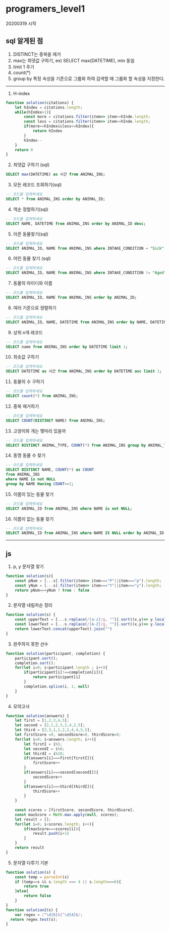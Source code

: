 # programers_level1 

20200319 시작

## sql 알게된 점

1. DISTINCT는 중복을 제거
2. max는 최댓값 구하기, ex) SELECT max(DATETIME), min 동일
3. limit 1 주기
4. count(*)
5. group by 특정 속성을 기준으로 그룹화 하여 검색할 때 그룹화 할 속성을 지정한다.




---

1. H-index


```js
function solution(citations) {
    let hIndex = citations.length;
    while(hIndex>1){
        const more = citations.filter(item=> item>=hInde.length;
        const less = citations.filter(item=> item<=hInde.length;
        if(more>=hIndex&&less<=hIndex){
            return hIndex
        }
        hIndex--
    }
    return 0
}
```

2. 최댓값 구하기 (sql)

```sql
SELECT max(DATETIME) as 시간 from ANIMAL_INS;
```

3. 모든 레코드 조회하기(sql)

```sql
-- 코드를 입력하세요
SELECT * from ANIMAL_INS order by ANIMAL_ID;
```

4. 역순 정렬하기(sql)

```sql
-- 코드를 입력하세요
SELECT NAME, DATETIME from ANIMAL_INS order by ANIMAL_ID desc;
```

5. 아픈 동물찾기(sql)

```sql
-- 코드를 입력하세요
SELECT ANIMAL_ID, NAME from ANIMAL_INS where INTAKE_CONDITION = "Sick";
```

6. 어린 동물 찾기 (sql)

```sql
-- 코드를 입력하세요
SELECT ANIMAL_ID, NAME from ANIMAL_INS where INTAKE_CONDITION != "Aged" order by ANIMAL_ID;
```

7. 동물의 아이디와 이름

```sql
-- 코드를 입력하세요
SELECT ANIMAL_ID, NAME from ANIMAL_INS order by ANIMAL_ID;
```

8. 여러 기준으로 정렬하기

```sql
-- 코드를 입력하세요
SELECT ANIMAL_ID, NAME, DATETIME from ANIMAL_INS order by NAME, DATETIME desc;
```

9. 상위 n개 레코드

```sql
-- 코드를 입력하세요
SELECT name from ANIMAL_INS order by DATETIME limit 1;
```

10. 최솟값 구하기

```sql
-- 코드를 입력하세요
SELECT DATETIME as 시간 from ANIMAL_INS order by DATETIME asc limit 1;
```

11. 동물의 수 구하기

```sql
-- 코드를 입력하세요
SELECT count(*) from ANIMAL_INS;
```

12. 중복 제거하기

```sql
-- 코드를 입력하세요
SELECT COUNT(DISTINCT NAME) from ANIMAL_INS;
```

13. 고양이와 개는 몇마리 있을까

```sql
-- 코드를 입력하세요
SELECT DISTINCT ANIMAL_TYPE, COUNT(*) from ANIMAL_INS group by ANIMAL_TYPE;
```

14. 동명 동물 수 찾기

```sql
-- 코드를 입력하세요
SELECT DISTINCT NAME, COUNT(*) as COUNT
from ANIMAL_INS
where NAME is not NULL
group by NAME Having COUNT>=2;
```

15. 이름이 있는 동물 찾기

```sql
-- 코드를 입력하세요
SELECT ANIMAL_ID from ANIMAL_INS where NAME is not NULL;
```

16. 이름이 없는 동물 찾기

```sql
-- 코드를 입력하세요
SELECT ANIMAL_ID from ANIMAL_INS where NAME IS NULL order by ANIMAL_ID asc;
```

---

## js

1. p, y 문자열 찾기

```js
function solution(s){
    const pNum = [...s].filter(item=> item==="P"||item==="p").length;
    const yNum = [...s].filter(item=> item==="Y"||item==="y").length;
    return pNum===yNum ? true : false
}
```

2. 문자열 내림차순 정리

```js
function solution(s) {
    const upperText = [...s.replace(/[a-z]/g, "")].sort((x,y)=> y.localeCompare(x))
    const lowerText = [...s.replace(/[A-Z]/g, "")].sort((x,y)=> y.localeCompare(x))
    return lowerText.concat(upperText).join("")
}
```

3. 완주하지 못한 선수

```js
function solution(participant, completion) {
    participant.sort();
    completion.sort();
    for(let i=0; i<participant.length ; i++){
        if(participant[i]!==completion[i]){
            return participant[i]
        }
        completion.splice(i, 1, null)
    }
}
```

4. 모의고사

```js
function solution(answers) {
    let first = [1,2,3,4,5];
    let second = [2,1,2,3,2,4,2,5];
    let third = [3,3,1,1,2,2,4,4,5,5];
    let firstScore =0, secondScore=0, thirdScore=0;
    for(let i=0; i<answers.length; i++){
        let firstI = i%5;
        let secondI = i%8;
        let thirdI = i%10;
        if(answers[i]===first[firstI]){
            firstScore++
        }
        if(answers[i]===second[secondI]){
            secondScore++
        }
        if(answers[i]===third[thirdI]){
            thirdScore++
        }
    }
    
    const scores = [firstScore, secondScore, thirdScore];
    const maxScore = Math.max.apply(null, scores);
    let result = [];
    for(let i=0; i<scores.length; i++){
        if(maxScore===scores[i]){
            result.push(i+1)
        }
    }
    return result
}
```

5. 문자열 다루기 기본

```js
function solution(s) {
    const temp = parseInt(s)
    if (temp==s && s.length === 4 || s.length===6){
        return true
    }else{
        return false
    }
}
function solution2(s) {
    var regex = /^\d{6}$|^\d{4}$/;
  return regex.test(s);
}
```